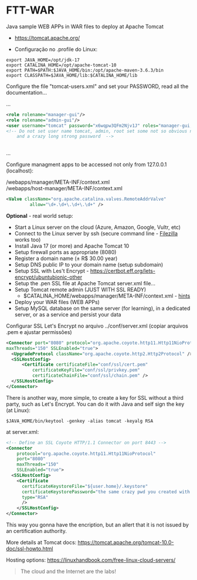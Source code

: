# FTT-WAR
Java sample WEB APPs in WAR files to deploy at Apache Tomcat

- https://tomcat.apache.org/

- Configuração no .profile do Linux:

```
export JAVA_HOME=/opt/jdk-17
export CATALINA_HOME=/opt/apache-tomcat-10
export PATH=$PATH:$JAVA_HOME/bin:/opt/apache-maven-3.6.3/bin
export CLASSPATH=$JAVA_HOME/lib:$CATALINA_HOME/lib
```

Configure the file "tomcat-users.xml" and set your PASSWORD, read all the documentation...

...
```xml
<role rolename="manager-gui"/>
<role rolename="admin-gui"/>
<user username="tomcat" password="x6wqpw3QFm2Njv1J" roles="manager-gui,admin-gui"/>
<!-- Do not set user name tomcat, admin, root set some not so obvious name
    and a crazy long strong password  -->
 
```
...

Configure managment apps to be accessed not only from 127.0.0.1 (localhost):

/webapps/manager/META-INF/context.xml<br>
/webapps/host-manager/META-INF/context.xml

```xml
<Valve className="org.apache.catalina.valves.RemoteAddrValve"
         allow="\d+.\d+\.\d+\.\d+" />

```

__Optional__ - real world setup:

- Start a Linux server on the cloud (Azure, Amazon, Google, Vultr, etc)
- Connect to the Linux server by ssh (secure command line - [Filezilla](https://filezilla-project.org/) works too)
- Install Java 17 (or more) and Apache Tomcat 10
- Setup firewall ports as appropriate (8080)
- Register a domain name (± R$ 30.00 year)
- Setup DNS public IP to your domain name (setup subdomain)
- Setup SSL with Les't Encrypt - https://certbot.eff.org/lets-encrypt/ubuntubionic-other
- Setup the .pen SSL file at Apache Tomcat server.xml file...
- Setup Tomcat remote admin (JUST WITH SSL READY) 
  - $CATALINA_HOME/webapps/manager/META-INF/context.xml - [hints](https://stackoverflow.com/questions/36703856/access-tomcat-manager-app-from-different-host)
- Deploy your WAR files (WEB APPs)
- Setup MySQL database on the same server (for learning), in a dedicated server, or as a service and persist your data

Configurar SSL Let's Encrypt no arquivo ../conf/server.xml (copiar arquivos .pem e ajustar permissões)

```xml
<Connector port="8080" protocol="org.apache.coyote.http11.Http11NioProtocol"
maxThreads="150" SSLEnabled="true">
  <UpgradeProtocol className="org.apache.coyote.http2.Http2Protocol" />
  <SSLHostConfig>
	  <Certificate certificateFile="conf/ssl/cert.pem"
		  certificateKeyFile="conf/ssl/privkey.pem"
		  certificateChainFile="conf/ssl/chain.pem" />
  </SSLHostConfig>
</Connector>
```
There is another way, more simple, to create a key for SSL without a third party, such as Let's Encrypt. You can do it with Java and self sign the key (at Linux):

```
$JAVA_HOME/bin/keytool -genkey -alias tomcat -keyalg RSA
```

at server.xml:

```xml
<!-- Define an SSL Coyote HTTP/1.1 Connector on port 8443 -->
<Connector
    protocol="org.apache.coyote.http11.Http11NioProtocol"
    port="8080"
    maxThreads="150"
    SSLEnabled="true">
  <SSLHostConfig>
    <Certificate
      certificateKeystoreFile="${user.home}/.keystore"
      certificateKeystorePassword="the same crazy pwd you created with the key"
      type="RSA"
      />
    </SSLHostConfig>
</Connector>
```


This way you gonna have the encription, but an allert that it is not issued by an certification authority.

More details at Tomcat docs: https://tomcat.apache.org/tomcat-10.0-doc/ssl-howto.html


Hosting options: https://linuxhandbook.com/free-linux-cloud-servers/

> The cloud and the Internet are the labs!
